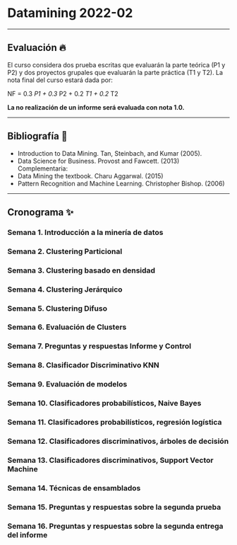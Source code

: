 # Datamining 2022-02

---

## Evaluación 🔥

El curso considera dos prueba escritas que evaluarán la parte teórica (P1 y P2) y dos proyectos
grupales que evaluarán la parte práctica (T1 y T2). La nota final del curso estará dada por:

NF = 0.3 *P1 + 0.3* P2 + 0.2 *T1 + 0.2* T2

**La no realización de un informe será evaluada con nota 1.0.**

---

## Bibliografía 📝

* Introduction to Data Mining. Tan, Steinbach, and Kumar (2005).
* Data Science for Business. Provost and Fawcett. (2013)
Complementaria:
* Data Mining the textbook. Charu Aggarwal. (2015)
* Pattern Recognition and Machine Learning. Christopher Bishop. (2006)

---

## Cronograma ✨

### Semana 1. Introducción a la minería de datos

### Semana 2. Clustering Particional

### Semana 3. Clustering basado en densidad

### Semana 4. Clustering Jerárquico

### Semana 5. Clustering Difuso

### Semana 6. Evaluación de Clusters

### Semana 7. Preguntas y respuestas Informe y Control

### Semana 8. Clasificador Discriminativo KNN

### Semana 9. Evaluación de modelos

### Semana 10. Clasificadores probabilísticos, Naive Bayes

### Semana 11. Clasificadores probabilísticos, regresión logística

### Semana 12. Clasificadores discriminativos, árboles de decisión

### Semana 13. Clasificadores discriminativos, Support Vector Machine

### Semana 14. Técnicas de ensamblados

### Semana 15. Preguntas y respuestas sobre la segunda prueba

### Semana 16. Preguntas y respuestas sobre la segunda entrega del informe
